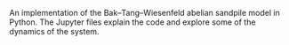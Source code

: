 An implementation of the Bak–Tang–Wiesenfeld abelian sandpile model in Python. The Jupyter files explain the code and explore some of the dynamics of the system.
